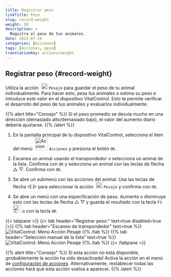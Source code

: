 ```yaml
---
title: Registrar peso
linkTitle: Peso
slug: record-weight
weight: 20
description: >
  Registra el peso de tus animales.
date: 2023-07-26
categories: [Acciones]
tags: [Acciones, peso]
translationKey: actions/weight
---
```


## Registrar peso {#record-weight}
Utiliza la acción &nbsp;<img src="/icons/actions/weight.svg" width="20" align="bottom" alt="Pesaje" /> `Pesaje` para guardar el peso de tu animal individualmente. Para hacer esto, pesa tus animales o estima su peso e introduce este valor en el dispositivo VitalControl. Esto te permite verificar el desarrollo del peso de tus animales y evaluarlos individualmente.

{{% alert title="Consejo" %}}
Si el peso promedio se desvía mucho en una dirección (demasiado alto/demasiado bajo), el valor del aumento diario debería ajustarse.
{{% /alert %}}

1. En la pantalla principal de tu dispositivo VitalControl, selecciona el ítem del menú &nbsp;<img src="/icons/actions.svg" width="40" align="bottom" alt="Acciones" /> `Acciones` y presiona el botón `OK`.

2. Escanea un animal usando el transpondedor o selecciona un animal de la lista. Confirma con `OK` y selecciona un animal con las teclas de flecha △ ▽. Confirma con `OK`.

3. Se abre un submenú con las acciones del animal. Usa las teclas de flecha ◁ ▷ para seleccionar la acción &nbsp;<img src="/icons/actions/weight.svg" width="20" align="bottom" alt="Pesaje" /> `Pesaje` y confirma con `OK`.

4. Se abre un menú con una especificación de peso. Aumenta o disminuye esto con las teclas de flecha △ ▽ y guarda el resultado con la tecla `F3` <img src="/icons/footer/save.svg" width="25" align="bottom" alt="Guardar" /> o con la tecla `OK`.

{{< tabpane >}}
{{< tab header="Registrar peso:" text=true disabled=true />}}
{{% tab header="Escaneo de transpondedor" text=true %}}
  ![VitalControl: Menú Acción Pesaje](../images/weighing-scan.png "Pesaje")
{{% /tab %}}
{{% tab header="Selección manual de la lista" text=true %}}
  ![VitalControl: Menú Acción Pesaje](../images/weighing.png "Pesaje")
{{% /tab %}}
{{< /tabpane >}}

{{% alert title="Consejo" %}}
Si esta acción no está disponible, ¡probablemente la acción ha sido desactivada! Activa la acción en el menú de [configuración de acciones](/es/docs/actions/setting/). Alternativamente, restablecer todas las acciones hará que esta acción vuelva a aparecer.
{{% /alert %}}
